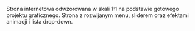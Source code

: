 Strona internetowa odwzorowana w skali 1:1 na podstawie gotowego projektu graficznego.
Strona z rozwijanym  menu, sliderem oraz efektami animacji i lista drop-down.
